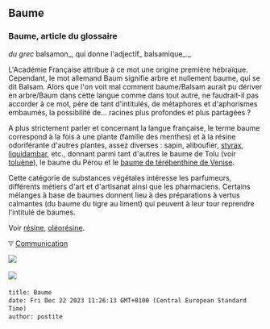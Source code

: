 ## Baume
### Baume, article du glossaire
 _du grec_ balsamon_, qui donne l'adjectif_ balsamique_._

L'Académie Française attribue à ce mot une origine première hébraïque. Cependant, le mot allemand Baum signifie arbre et nullement baume, qui se dit Balsam. Alors que l'on voit mal comment baume/Balsam aurait pu dériver en arbre/Baum dans cette langue comme dans tout autre, ne faudrait-il pas accorder à ce mot, père de tant d'intitulés, de métaphores et d'aphorismes embaumés, la possibilité de... racines plus profondes et plus partagées ?

A plus strictement parler et concernant la langue française, le terme baume correspond à la fois à une plante (famille des menthes) et à la résine odoriférante d'autres plantes, assez diverses : sapin, aliboufier, [styrax](styrax.html), [liquidambar](liquidambar.html), etc., donnant parmi tant d'autres le baume de Tolu (voir [toluène](toluene.html)), le baume du Pérou et le [baume de térébenthine de Venise](venise.html).

Cette catégorie de substances végétales intéresse les parfumeurs, différents métiers d'art et d'artisanat ainsi que les pharmaciens. Certains mélanges à base de baumes donnent lieu à des préparations à vertus calmantes (du baume du tigre au liment) qui peuvent à leur tour reprendre l'intitulé de baumes.

Voir [résine](resine.html), [oléorésine](oleoresine.html).



![](images/flechebas.gif) [Communication](http://www.artrealite.com/annonceurs.htm) 

[![](https://cbonvin.fr/sites/regie.artrealite.com/visuels/campagne1.png)](index-2.html#20131014)

![](https://cbonvin.fr/sites/regie.artrealite.com/visuels/campagne2.png)
```
title: Baume
date: Fri Dec 22 2023 11:26:13 GMT+0100 (Central European Standard Time)
author: postite
```
